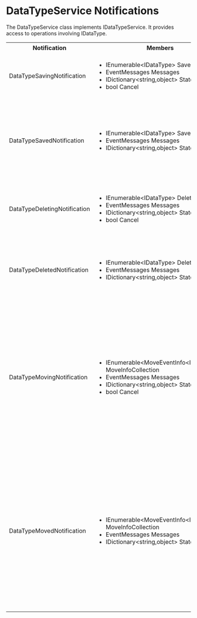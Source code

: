 # DataTypeService Notifications

The DataTypeService class implements IDataTypeService. It provides access to operations involving IDataType.

<table>
  <tr>
    <th>Notification</th>
    <th>Members</th>
    <th>Description</th>
  </tr>

  <tr>
    <td>DataTypeSavingNotification</td>
    <td>
      <ul>
        <li>IEnumerable&ltIDataType&gt SavedEntities</li>
        <li>EventMessages Messages</li>
        <li>IDictionary&ltstring,object&gt State</li>
        <li>bool Cancel</li>
      </ul>
    </td>
    <td>
    Published when DataTypeService.Save is called in the API.<br/>
    SavedEntities: Gets the collection of IDataType objects being saved.
    </td>
  </tr>

  <tr>
    <td>DataTypeSavedNotification</td>
    <td>
      <ul>
        <li>IEnumerable&ltIDataType&gt SavedEntities</li>
        <li>EventMessages Messages</li>
        <li>IDictionary&ltstring,object&gt State</li>
      </ul>
    </td>
    <td>
    Published when DataTypeService.Save is called in the API and after data has been persisted.
    NOTE: <em><a href="determining-new-entity.md">See here on how to determine if the entity is brand new</a></em><br>
    SavedEntities: Gets the saved collection of IDataType objects.
    </td>
  </tr>

  <tr>
    <td>DataTypeDeletingNotification</td>
    <td>
      <ul>
        <li>IEnumerable&ltIDataType&gt DeletedEntities</li>
        <li>EventMessages Messages</li>
        <li>IDictionary&ltstring,object&gt State</li>
        <li>bool Cancel</li>
      </ul>
    </td>
    <td>
    Published when DataTypeService.Delete is called in the API.<br/>
    DeletedEntities: Gets the collection of IDataType objects being deleted.
    </td>
  </tr>

  <tr>
    <td>DataTypeDeletedNotification</td>
    <td>
      <ul>
        <li>IEnumerable&ltIDataType&gt DeletedEntities</li>
        <li>EventMessages Messages</li>
        <li>IDictionary&ltstring,object&gt State</li>
      </ul>
    </td>
    <td>
    Published when DataTypeService.Delete is called in the API, after the IDataType objects has been deleted.<br/>
    DeletedEntities: Gets the collection of deleted IDataType objects.
    </td>
  </tr>

  <tr>
    <td>DataTypeMovingNotification</td>
    <td>
      <ul>
        <li>IEnumerable&ltMoveEventInfo&ltIDataType&gt&gt MoveInfoCollection</li>
        <li>EventMessages Messages</li>
        <li>IDictionary&ltstring,object&gt State</li>
        <li>bool Cancel</li>
      </ul>
    </td>
    <td>
      Published when IDataTypeService.Move is called in the API.<br/>
      MoveInfoCollection will for each moving entity provide:
      <ol>
        <li>Entity: Gets the IDataType object being moved</li>
        <li>OriginalPath: The original path the entity is moved from</li>
        <li>NewParentId: Gets the Id of the parent the entity will have after it has been moved</li>
      </ol>
    </td>
  </tr>

   <tr>
    <td>DataTypeMovedNotification</td>
    <td>
      <ul>
        <li>IEnumerable&ltMoveEventInfo&ltIDataType&gt&gt MoveInfoCollection</li>
        <li>EventMessages Messages</li>
        <li>IDictionary&ltstring,object&gt State</li>
      </ul>
    </td>
    <td>
      Published when IDataTypeService.Move is called in the API, after the IDataType has been moved.<br/>
      MoveInfoCollection will for each moving entity provide:
      <ol>
        <li>Entity: Gets the moved IDataType object</li>
        <li>OriginalPath: The original path the entity is moved from</li>
        <li>NewParentId: Gets the Id of the parent the entity will have after it has been moved</li>
      </ol>
    </td>
  </tr>
  
</table>
